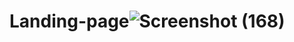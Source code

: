 # Landing-page![Screenshot (168)](https://github.com/PragadeeshwaranD/Landing-page/assets/123237053/2ac65391-2e00-4b80-8c71-9f0f4f0960fa)
